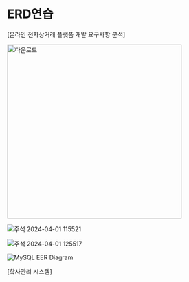 # ERD연습
[온라인 전자상거래 플랫폼 개발 요구사항 분석]

<img width="406" alt="다운로드" src="https://github.com/Chordingg/ERD-/assets/157094467/432c68b4-5941-4a1c-9757-356e4287e682">


![주석 2024-04-01 115521](https://github.com/Chordingg/ERD-/assets/157094467/138687cc-bc79-4c40-8415-59e44685657a)

![주석 2024-04-01 125517](https://github.com/Chordingg/ERD-/assets/157094467/c4a8da1b-216a-4430-b506-8f6364df255f)

![MySQL EER Diagram](https://github.com/Chordingg/ERD-/assets/157094467/598b4c49-0fb3-4e18-b2b8-152e161fcf0f)


[학사관리 시스템]
